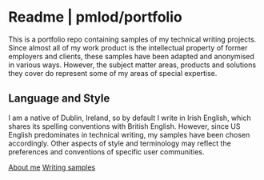 # Readme | pmlod/portfolio

This is a portfolio repo containing samples of my technical writing projects. Since almost all of my work product is the intellectual property of former employers and clients, these samples have been adapted and anonymised in various ways. However, the subject matter areas, products and solutions they cover do represent some of my areas of special expertise.

## Language and Style

I am a native of Dublin, Ireland, so by default I write in Irish English, which shares its spelling conventions with British English. However, since US English predominates in technical writing, my samples have been chosen accordingly. Other aspects of style and terminology may reflect the preferences and conventions of specific user communities.

[About me](https://github.com/pmlod/portfolio/blob/main/About%20Me.md)
[Writing samples](https://github.com/pmlod/portfolio/blob/main/About%20Me.md)